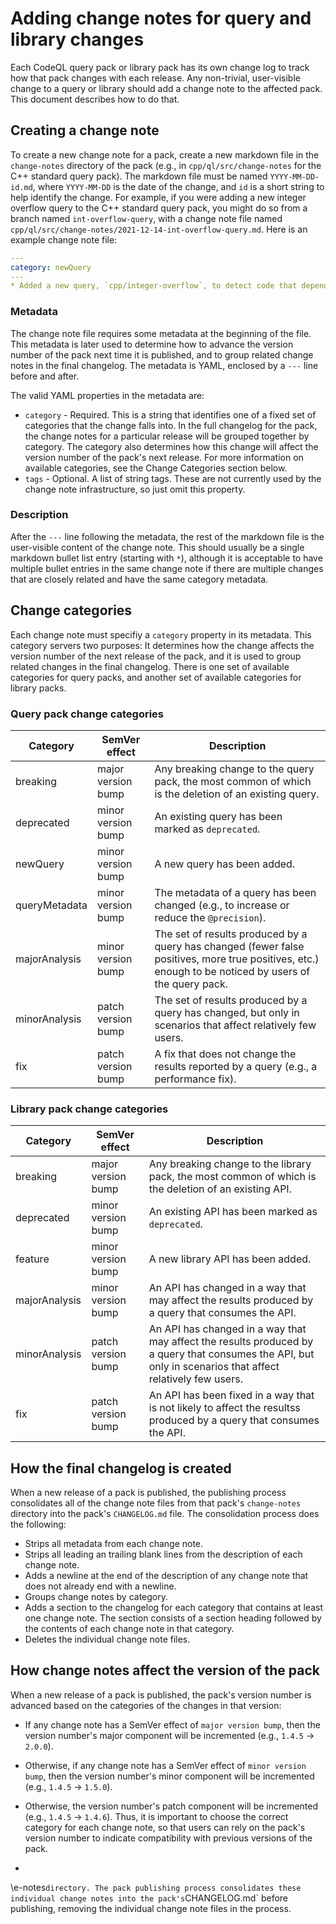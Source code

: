 # Adding change notes for query and library changes

Each CodeQL query pack or library pack has its own change log to track how that pack changes with each release. Any non-trivial, user-visible change to a query or library should add a change note to the affected pack. This document describes how to do that.

## Creating a change note
To create a new change note for a pack, create a new markdown file in the `change-notes` directory of the pack (e.g., in `cpp/ql/src/change-notes` for the C++ standard query pack). The markdown file must be named `YYYY-MM-DD-id.md`, where `YYYY-MM-DD` is the date of the change, and `id` is a short string to help identify the change. For example, if you were adding a new integer overflow query to the C++ standard query pack, you might do so from a branch named `int-overflow-query`, with a change note file named `cpp/ql/src/change-notes/2021-12-14-int-overflow-query.md`. Here is an example change note file:

```yaml
---
category: newQuery
---
* Added a new query, `cpp/integer-overflow`, to detect code that depends on the result of signed integer overflow.
```

### Metadata
The change note file requires some metadata at the beginning of the file. This metadata is later used to determine how to advance the version number of the pack next time it is published, and to group related change notes in the final changelog. The metadata is YAML, enclosed by a `---` line before and after.

The valid YAML properties in the metadata are:

- `category` - Required. This is a string that identifies one of a fixed set of categories that the change falls into. In the full changelog for the pack, the change notes for a particular release will be grouped together by category. The category also determines how this change will affect the version number of the pack's next release. For more information on available categories, see the Change Categories section below.
- `tags` - Optional. A list of string tags. These are not currently used by the change note infrastructure, so just omit this property.

### Description
After the `---` line following the metadata, the rest of the markdown file is the user-visible content of the change note. This should usually be a single markdown bullet list entry (starting with `*`), although it is acceptable to have multiple bullet entries in the same change note if there are multiple changes that are closely related and have the same category metadata.

## Change categories
Each change note must specifiy a `category` property in its metadata. This category servers two purposes: It determines how the change affects the version number of the next release of the pack, and it is used to group related changes in the final changelog. There is one set of available categories for query packs, and another set of available categories for library packs.

### Query pack change categories
| Category       | SemVer effect      | Description |
|----------------|--------------------|-------------|
| breaking       | major version bump | Any breaking change to the query pack, the most common of which is the deletion of an existing query. |
| deprecated     | minor version bump | An existing query has been marked as `deprecated`. |
| newQuery       | minor version bump | A new query has been added. |
| queryMetadata  | minor version bump | The metadata of a query has been changed (e.g., to increase or reduce the `@precision`). |
| majorAnalysis  | minor version bump | The set of results produced by a query has changed (fewer false positives, more true positives, etc.) enough to be noticed by users of the query pack. |
| minorAnalysis  | patch version bump | The set of results produced by a query has changed, but only in scenarios that affect relatively few users. |
| fix            | patch version bump | A fix that does not change the results reported by a query (e.g., a performance fix). |

### Library pack change categories
| Category       | SemVer effect      | Description |
|----------------|--------------------|-------------|
| breaking       | major version bump | Any breaking change to the library pack, the most common of which is the deletion of an existing API. |
| deprecated     | minor version bump | An existing API has been marked as `deprecated`. |
| feature        | minor version bump | A new library API has been added. |
| majorAnalysis  | minor version bump | An API has changed in a way that may affect the results produced by a query that consumes the API. |
| minorAnalysis  | patch version bump | An API has changed in a way that may affect the results produced by a query that consumes the API, but only in scenarios that affect relatively few users. |
| fix            | patch version bump | An API has been fixed in a way that is not likely to affect the resultss produced by a query that consumes the API. |

## How the final changelog is created
When a new release of a pack is published, the publishing process consolidates all of the change note files from that pack's `change-notes` directory into the pack's `CHANGELOG.md` file. The consolidation process does the following:

- Strips all metadata from each change note.
- Strips all leading an trailing blank lines from the description of each change note.
- Adds a newline at the end of the description of any change note that does not already end with a newline.
- Groups change notes by category.
- Adds a section to the changelog for each category that contains at least one change note. The section consists of a section heading followed by the contents of each change note in that category.
- Deletes the individual change note files.

## How change notes affect the version of the pack
When a new release of a pack is published, the pack's version number is advanced based on the categories of the changes in that version:
- If any change note has a SemVer effect of `major version bump`, then the version number's major component will be incremented (e.g., `1.4.5` -> `2.0.0`).
- Otherwise, if any change note has a SemVer effect of `minor version bump`, then the version number's minor component will be incremented (e.g., `1.4.5` -> `1.5.0`).
- Otherwise, the version number's patch component will be incremented (e.g., `1.4.5` -> `1.4.6`).
Thus, it is important to choose the correct category for each change note, so that users can rely on the pack's version number to indicate compatibility with previous versions of the pack.

- 
\e-notes` directory. The pack publishing process consolidates these individual change notes into the pack's `CHANGELOG.md` before publishing, removing the individual change note files in the process.

